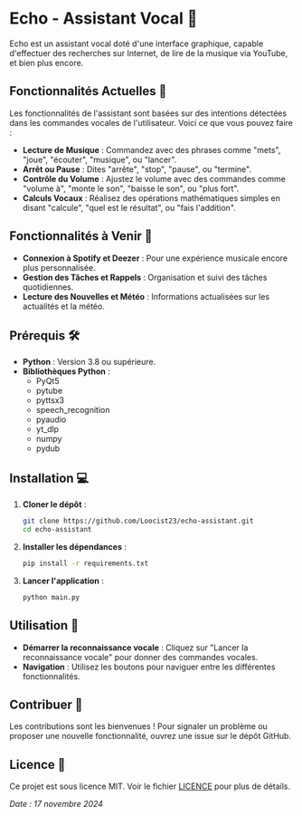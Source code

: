 # Echo - Assistant Vocal 🎤

Echo est un assistant vocal doté d'une interface graphique, capable d'effectuer des recherches sur Internet, de lire de la musique via YouTube, et bien plus encore.

## Fonctionnalités Actuelles 🚀

Les fonctionnalités de l'assistant sont basées sur des intentions détectées dans les commandes vocales de l'utilisateur. Voici ce que vous pouvez faire :

- **Lecture de Musique** : Commandez avec des phrases comme "mets", "joue", "écouter", "musique", ou "lancer".
- **Arrêt ou Pause** : Dites "arrête", "stop", "pause", ou "termine".
- **Contrôle du Volume** : Ajustez le volume avec des commandes comme "volume à", "monte le son", "baisse le son", ou "plus fort".
- **Calculs Vocaux** : Réalisez des opérations mathématiques simples en disant "calcule", "quel est le résultat", ou "fais l'addition".

## Fonctionnalités à Venir 🔮

- **Connexion à Spotify et Deezer** : Pour une expérience musicale encore plus personnalisée.
- **Gestion des Tâches et Rappels** : Organisation et suivi des tâches quotidiennes.
- **Lecture des Nouvelles et Météo** : Informations actualisées sur les actualités et la météo.

## Prérequis 🛠️

- **Python** : Version 3.8 ou supérieure.
- **Bibliothèques Python** :
  - PyQt5
  - pytube
  - pyttsx3
  - speech_recognition
  - pyaudio
  - yt_dlp
  - numpy
  - pydub

## Installation 💻

1. **Cloner le dépôt** :
   ```bash
   git clone https://github.com/Loocist23/echo-assistant.git
   cd echo-assistant
   ```
2. **Installer les dépendances** :
   ```bash
   pip install -r requirements.txt
   ```
3. **Lancer l'application** :
   ```bash
   python main.py
   ```

## Utilisation 🎯

- **Démarrer la reconnaissance vocale** : Cliquez sur "Lancer la reconnaissance vocale" pour donner des commandes vocales.
- **Navigation** : Utilisez les boutons pour naviguer entre les différentes fonctionnalités.

## Contribuer 🤝

Les contributions sont les bienvenues ! Pour signaler un problème ou proposer une nouvelle fonctionnalité, ouvrez une issue sur le dépôt GitHub.

## Licence 📄

Ce projet est sous licence MIT. Voir le fichier [LICENCE](LICENCE) pour plus de détails.

*Date : 17 novembre 2024*

